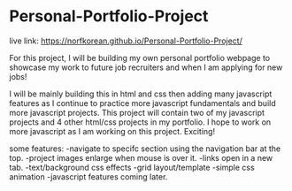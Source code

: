 # Personal-Portfolio-Project

live link: https://norfkorean.github.io/Personal-Portfolio-Project/

For this project, I will be building my own personal portfolio webpage to showcase my work to future job recruiters and when I am applying for new jobs!


I will be mainly building this in html and css then adding many javascript features as I continue to practice more javascript fundamentals and build more javascript projects. This project will contain two of my javascript projects and 4 other html/css projects in my portfolio. I hope to work on more javascript as I am working on this project. Exciting!

some features: 
-navigate to specifc section using the navigation bar at the top.
-project images enlarge when mouse is over it.
-links open in a new tab.
-text/background css effects
-grid layout/template
-simple css animation
-javascript features coming later.